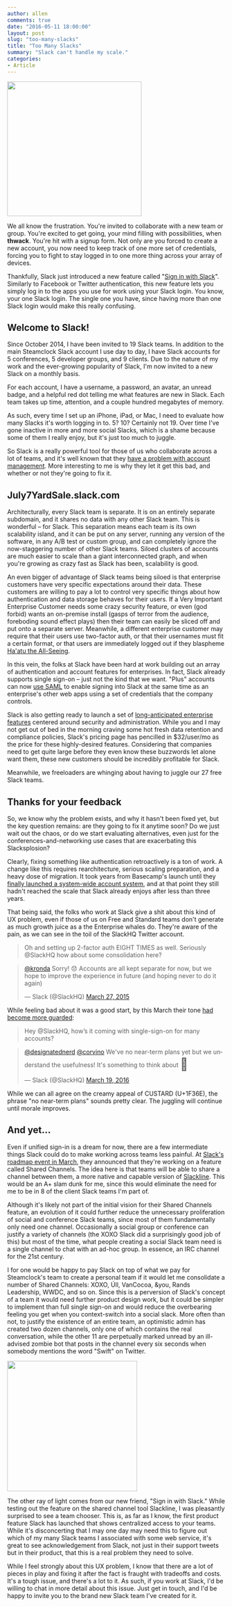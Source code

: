 ```yaml
---
author: allen
comments: true
date: "2016-05-11 18:00:00"
layout: post
slug: "too-many-slacks"
title: "Too Many Slacks"
summary: "Slack can't handle my scale."
categories:
- Article
---
```


<img src='/images/2016/slack-signin.png' style='width:310px'>

We all know the frustration. You're invited to collaborate with a new team or group. You're excited to get going, your mind filling with possibilities, when **thwack**. You're hit with a signup form. Not only are you forced to create a new account, you now need to keep track of one more set of credentials, forcing you to fight to stay logged in to one more thing across your array of devices.

Thankfully, Slack just introduced a new feature called "[Sign in with Slack](https://medium.com/slack-developer-blog/introducing-sign-in-with-slack-290949e1c3f5#.8posr3xwj)". Similarly to Facebook or Twitter authentication, this new feature lets you simply log in to the apps you use for work using your Slack login. You know, your one Slack login. The single one you have, since having more than one Slack login would make this really confusing.

## Welcome to Slack!

Since October 2014, I have been invited to 19 Slack teams. In addition to the main Steamclock Slack account I use day to day, I have Slack accounts for 5 conferences, 5 developer groups, and 9 clients. Due to the nature of my work and the ever-growing popularity of Slack, I'm now invited to a new Slack on a monthly basis.

For each account, I have a username, a password, an avatar, an unread badge, and a helpful red dot telling me what features are new in Slack. Each team takes up time, attention, and a couple hundred megabytes of memory.

As such, every time I set up an iPhone, iPad, or Mac, I need to evaluate how many Slacks it's worth logging in to. 5? 10? Certainly not 19. Over time I've gone inactive in more and more social Slacks, which is a shame because some of them I really enjoy, but it's just too much to juggle.

So Slack is a really powerful tool for those of us who collaborate across a lot of teams, and it's well known that they [have a problem with account management](https://medium.com/swlh/the-surprisingly-simple-thing-slack-got-wrong-b16f489395e). More interesting to me is why they let it get this bad, and whether or not they're going to fix it.

## July7YardSale.slack.com

Architecturally, every Slack team is separate. It is on an entirely separate subdomain, and it shares no data with any other Slack team. This is wonderful &ndash; for Slack. This separation means each team is its own scalability island, and it can be put on any server, running any version of the software, in any A/B test or custom group, and can completely ignore the now-staggering number of other Slack teams. Siloed clusters of accounts are much easier to scale than a giant interconnected graph, and when you're growing as crazy fast as Slack has been, scalability is good.

An even bigger of advantage of Slack teams being siloed is that enterprise customers have very specific expectations around their data. These customers are willing to pay a lot to control very specific things about how authentication and data storage behaves for their users. If a Very Important Enterprise Customer needs some crazy security feature, or even (god forbid) wants an on-premise install (gasps of terror from the audience, foreboding sound effect plays) then their team can easily be sliced off and put onto a separate server. Meanwhile, a different enterprise customer may require that their users use two-factor auth, or that their usernames must fit a certain format, or that users are immediately logged out if they blaspheme [Ha'atu the All-Seeing](http://cube-drone.com/comics/c/vr-setup-instructions).

In this vein, the folks at Slack have been hard at work building out an array of authentication and account features for enterprises. In fact, Slack already supports single sign-on &ndash; just not the kind that we want. "Plus" accounts can now [use SAML](https://get.slack.help/hc/en-us/articles/203772216-Using-single-sign-on-with-Slack) to enable signing into Slack at the same time as an enterprise's other web apps using a  set of credentials that the company controls.

Slack is also getting ready to launch a set of [long-anticipated enterprise features](http://blogs.wsj.com/cio/2015/12/09/slack-expects-enterprise-version-to-go-to-market-in-early-2016/) centered around security and administration. While you and I may not get out of bed in the morning craving some hot fresh data retention and compliance policies, Slack's pricing page has pencilled in $32/user/mo as the price for these highly-desired features. Considering that companies need to get quite large before they even know these buzzwords let alone want them, these new customers should be incredibly profitable for Slack.

Meanwhile, we freeloaders are whinging about having to juggle our 27 free Slack teams.

## Thanks for your feedback

So, we know why the problem exists, and why it hasn't been fixed yet, but the key question remains: are they going to fix it anytime soon? Do we just wait out the chaos, or do we start evaluating alternatives, even just for the conferences-and-networking use cases that are exacerbating this Slacksplosion?

Clearly, fixing something like authentication retroactively is a ton of work. A change like this requires rearchitecture, serious scaling preparation, and a heavy dose of migration. It took years from Basecamp's launch until they [finally launched a system-wide account system](https://signalvnoise.com/posts/2031-preview-the-latest-on-37signals-accounts), and at that point they still hadn't reached the scale that Slack already enjoys after less than three years.

That being said, the folks who work at Slack give a shit about this kind of UX problem, even if those of us on Free and Standard teams don't generate as much growth juice as a the Enterprise whales do. They're aware of the pain, as we can see in the toil of the SlackHQ Twitter account.

> Oh and setting up 2-factor auth EIGHT TIMES as well. Seriously @SlackHQ how about some consolidation here?

<blockquote class="twitter-tweet" data-lang="en"><p lang="en" dir="ltr"><a href="https://twitter.com/kronda">@kronda</a> Sorry! 😞 Accounts are all kept separate for now, but we hope to improve the experience in future (and hoping never to do it again)</p>&mdash; Slack (@SlackHQ) <a href="https://twitter.com/SlackHQ/status/581596359389786112">March 27, 2015</a></blockquote>
<script async src="//platform.twitter.com/widgets.js" charset="utf-8"></script>


While feeling bad about it was a good start, by this March their tone [had become more guarded](https://twitter.com/SlackHQ/status/711003464344727552):

> Hey @SlackHQ, how’s it coming with single-sign-on for many accounts?

<blockquote class="twitter-tweet" data-lang="en"><p lang="en" dir="ltr"><a href="https://twitter.com/designatednerd">@designatednerd</a> <a href="https://twitter.com/corvino">@corvino</a> We&#39;ve no near-term plans yet but we understand the usefulness! It&#39;s something to think about <span style='font-size: 28px; position: relative; top: 3px'>🍮</span></p>&mdash; Slack (@SlackHQ) <a href="https://twitter.com/SlackHQ/status/711003464344727552">March 19, 2016</a></blockquote>
<script async src="//platform.twitter.com/widgets.js" charset="utf-8"></script>

While we can all agree on the creamy appeal of CUSTARD (U+1F36E), the phrase "no near-term plans" sounds pretty clear. The juggling will continue until morale improves.

## And yet...

Even if unified sign-in is a dream for now, there are a few intermediate things Slack could do to make working across teams less painful. At [Slack's roadmap event in March](http://techcrunch.com/2016/03/01/slack-roadmap/), they announced that they're working on a feature called Shared Channels. The idea here is that teams will be able to share a channel between them, a more native and capable version of [Slackline](http://slackline.io). This would be an A+ slam dunk for me, since this would eliminate the need for me to be in 8 of the client Slack teams I'm part of.

Although it's likely not part of the initial vision for their Shared Channels feature, an evolution of it could further reduce the unnecessary proliferation of social and conference Slack teams, since most of them fundamentally only need one channel. Occasionally a social group or conference can justify a variety of channels (the XOXO Slack did a surprisingly good job of this) but most of the time, what people creating a social Slack team need is a single channel to chat with an ad-hoc group. In essence, an IRC channel for the 21st century.

I for one would be happy to pay Slack on top of what we pay for Steamclock's team to create a personal team if it would let me consolidate a number of Shared Channels: XOXO, Úll, VanCocoa, &you, Rands Leadership, WWDC, and so on. Since this is a perversion of Slack's concept of a team it would need further product design work, but it could be simpler to implement than full single sign-on and would reduce the overbearing feeling you get when you context-switch into a social slack. More often than not, to justify the existence of an entire team, an optimistic admin has created two dozen channels, only one of which contains the real conversation, while the other 11 are perpetually marked unread by an ill-advised zombie bot that posts in the channel every six seconds when somebody mentions the word "Swift" on Twitter.

<img src='/images/2016/slack-accounts.png' style='width:300px'>

The other ray of light comes from our new friend, "Sign in with Slack." While testing out the feature on the shared channel tool Slackline, I was pleasantly surprised to see a team chooser. This is, as far as I know, the first product feature Slack has launched that shows centralized access to your teams. While it's disconcerting that I may one day may need this to figure out which of my many Slack teams I associated with some web service, it's great to see acknowledgement from Slack, not just in their support tweets but in their product, that this is a real problem they need to solve.

While I feel strongly about this UX problem, I know that there are a lot of pieces in play and fixing it after the fact is fraught with tradeoffs and costs. It's a tough issue, and there's a lot to it. As such, if you work at Slack, I'd be willing to chat in more detail about this issue. Just get in touch, and I'd be happy to invite you to the brand new Slack team I've created for it.
